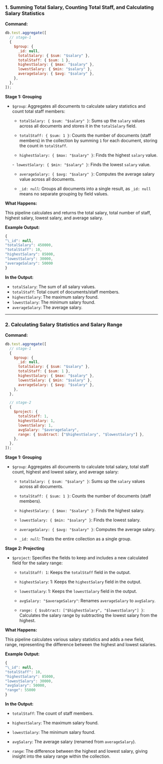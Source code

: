 ### 1. Summing Total Salary, Counting Total Staff, and Calculating Salary Statistics

**Command:**

```js
db.test.aggregate([
  // stage-1
  {
    $group: {
      _id: null,
      totalSalary: { $sum: "$salary" },
      totalStaff: { $sum: 1 },
      highestSalary: { $max: "$salary" },
      lowestSalary: { $min: "$salary" },
      averageSalary: { $avg: "$salary" },
    },
  },
]);
```

**Stage 1: Grouping**

- `$group`: Aggregates all documents to calculate salary statistics and count total staff members:

  - `totalSalary: { $sum: "$salary" }`: Sums up the `salary` values across all documents and stores it in the `totalSalary` field.

  - `totalStaff: { $sum: 1 }`: Counts the number of documents (staff members) in the collection by summing `1` for each document, storing the count in `totalStaff`.

  - `highestSalary: { $max: "$salary" }`: Finds the highest `salary` value.

  -` lowestSalary: { $min: "$salary" }`: Finds the lowest `salary` value.

  - `averageSalary: { $avg: "$salary" }`: Computes the average salary value across all documents.

  - `_id: null`: Groups all documents into a single result, as `_id: null` means no separate grouping by field values.

**What Happens:**

This pipeline calculates and returns the total salary, total number of staff, highest salary, lowest salary, and average salary.

**Example Output:**

```js
{
"\_id": null,
"totalSalary": 450000,
"totalStaff": 10,
"highestSalary": 85000,
"lowestSalary": 30000,
"averageSalary": 50000
}
```

**In the Output:**

- `totalSalary`: The sum of all salary values.
- `totalStaff`: Total count of documents/staff members.
- `highestSalary`: The maximum salary found.
- `lowestSalary`: The minimum salary found.
- `averageSalary`: The average salary.

---

### 2. Calculating Salary Statistics and Salary Range

**Command:**

```js
db.test.aggregate([
  // stage-1
  {
    $group: {
      _id: null,
      totalSalary: { $sum: "$salary" },
      totalStaff: { $sum: 1 },
      highestSalary: { $max: "$salary" },
      lowestSalary: { $min: "$salary" },
      averageSalary: { $avg: "$salary" },
    },
  },

  // stage-2
  {
    $project: {
      totalStaff: 1,
      highestSalary: 1,
      lowestSalary: 1,
      avgSalary: "$averageSalary",
      range: { $subtract: ["$highestSalary", "$lowestSalary"] },
    },
  },
]);
```

**Stage 1: Grouping**

- `$group`: Aggregates all documents to calculate total salary, total staff count, highest and lowest salary, and average salary:

  - `totalSalary: { $sum: "$salary" }`: Sums up the `salary` values across all documents.

  - `totalStaff: { $sum: 1 }`: Counts the number of documents (staff members).

  - `highestSalary: { $max: "$salary" }`: Finds the highest salary.

  - `lowestSalary: { $min: "$salary" }`: Finds the lowest salary.

  - `averageSalary: { $avg: "$salary" }`: Computes the average salary.

  - `_id: null`: Treats the entire collection as a single group.

**Stage 2: Projecting**

- `$project`: Specifies the fields to keep and includes a new calculated field for the salary range:

  - `totalStaff: 1`: Keeps the `totalStaff` field in the output.

  - `highestSalary`: 1: Keeps the `highestSalary` field in the output.

  - `lowestSalary`: 1: Keeps the `lowestSalary` field in the output.

  - `avgSalary: "$averageSalary"`: Renames `averageSalary` to `avgSalary`.

  - `range: { $subtract: ["$highestSalary", "$lowestSalary"] }`: Calculates the salary range by subtracting the lowest salary from the highest.

**What Happens:**

This pipeline calculates various salary statistics and adds a new field, range, representing the difference between the highest and lowest salaries.

**Example Output:**

```js
{
"\_id": null,
"totalStaff": 10,
"highestSalary": 85000,
"lowestSalary": 30000,
"avgSalary": 50000,
"range": 55000
}
```

**In the Output:**

- `totalStaff`: The count of staff members.

- `highestSalary`: The maximum salary found.

- `lowestSalary`: The minimum salary found.

- `avgSalary`: The average salary (renamed from `averageSalary`).

- `range`: The difference between the highest and lowest salary, giving insight into the salary range within the collection.
